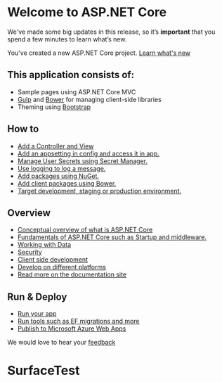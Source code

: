 # Welcome to ASP.NET Core

We've made some big updates in this release, so it’s **important** that you spend a few minutes to learn what’s new.

You've created a new ASP.NET Core project. [Learn what's new](https://go.microsoft.com/fwlink/?LinkId=518016)

## This application consists of:

*   Sample pages using ASP.NET Core MVC
*   [Gulp](https://go.microsoft.com/fwlink/?LinkId=518007) and [Bower](https://go.microsoft.com/fwlink/?LinkId=518004) for managing client-side libraries
*   Theming using [Bootstrap](https://go.microsoft.com/fwlink/?LinkID=398939)

## How to

*   [Add a Controller and View](https://go.microsoft.com/fwlink/?LinkID=398600)
*   [Add an appsetting in config and access it in app.](https://go.microsoft.com/fwlink/?LinkID=699562)
*   [Manage User Secrets using Secret Manager.](https://go.microsoft.com/fwlink/?LinkId=699315)
*   [Use logging to log a message.](https://go.microsoft.com/fwlink/?LinkId=699316)
*   [Add packages using NuGet.](https://go.microsoft.com/fwlink/?LinkId=699317)
*   [Add client packages using Bower.](https://go.microsoft.com/fwlink/?LinkId=699318)
*   [Target development, staging or production environment.](https://go.microsoft.com/fwlink/?LinkId=699319)

## Overview

*   [Conceptual overview of what is ASP.NET Core](https://go.microsoft.com/fwlink/?LinkId=518008)
*   [Fundamentals of ASP.NET Core such as Startup and middleware.](https://go.microsoft.com/fwlink/?LinkId=699320)
*   [Working with Data](https://go.microsoft.com/fwlink/?LinkId=398602)
*   [Security](https://go.microsoft.com/fwlink/?LinkId=398603)
*   [Client side development](https://go.microsoft.com/fwlink/?LinkID=699321)
*   [Develop on different platforms](https://go.microsoft.com/fwlink/?LinkID=699322)
*   [Read more on the documentation site](https://go.microsoft.com/fwlink/?LinkID=699323)

## Run & Deploy

*   [Run your app](https://go.microsoft.com/fwlink/?LinkID=517851)
*   [Run tools such as EF migrations and more](https://go.microsoft.com/fwlink/?LinkID=517853)
*   [Publish to Microsoft Azure Web Apps](https://go.microsoft.com/fwlink/?LinkID=398609)

We would love to hear your [feedback](https://go.microsoft.com/fwlink/?LinkId=518015)
# SurfaceTest
